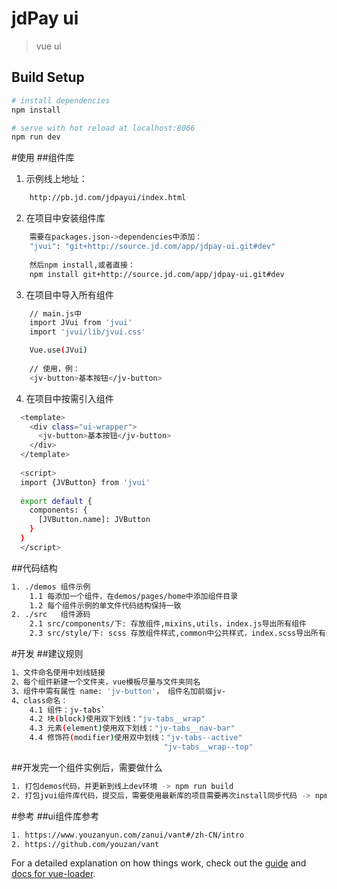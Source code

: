 # jdPay ui

> vue ui

## Build Setup

``` bash
# install dependencies
npm install

# serve with hot reload at localhost:8066
npm run dev

```
#使用
##组件库
1. 示例线上地址：
``` bash
    http://pb.jd.com/jdpayui/index.html
```
2. 在项目中安装组件库
``` bash
    需要在packages.json->dependencies中添加：
    "jvui": "git+http://source.jd.com/app/jdpay-ui.git#dev"
    
    然后npm install,或者直接：
    npm install git+http://source.jd.com/app/jdpay-ui.git#dev
```
3. 在项目中导入所有组件
``` bash
    // main.js中
    import JVui from 'jvui'
    import 'jvui/lib/jvui.css'

    Vue.use(JVui)
    
    // 使用，例：
    <jv-button>基本按钮</jv-button>
```

4. 在项目中按需引入组件
``` bash
  <template>
    <div class="ui-wrapper">
      <jv-button>基本按钮</jv-button>
    </div>
  </template>
  
  <script>
  import {JVButton} from 'jvui'
  
  export default {
    components: {
      [JVButton.name]: JVButton
    }
  }
  </script>
```

##代码结构
``` bash
1. ./demos 组件示例
    1.1 每添加一个组件，在demos/pages/home中添加组件目录
    1.2 每个组件示例的单文件代码结构保持一致
2. ./src   组件源码
    2.1 src/components/下: 存放组件,mixins,utils，index.js导出所有组件
    2.3 src/style/下: scss 存放组件样式,common中公共样式，index.scss导出所有组件样式文件
```

#开发
##建议规则
``` bash
1、文件命名使用中划线链接
2、每个组件新建一个文件夹，vue模板尽量与文件夹同名
3、组件中需有属性 name: 'jv-button'， 组件名加前缀jv-
4、class命名： 
    4.1 组件：jv-tabs`
    4.2 块(block)使用双下划线："jv-tabs__wrap"
    4.3 元素(element)使用双下划线："jv-tabs__nav-bar"
    4.4 修饰符(modifier)使用双中划线："jv-tabs--active"
                                  "jv-tabs__wrap--top"

```
##开发完一个组件实例后，需要做什么
``` bash
1. 打包demos代码，并更新到线上dev环境 -> npm run build
2. 打包jvui组件库代码，提交后，需要使用最新库的项目需要再次install同步代码 -> npm run build:jvui
```
#参考
##ui组件库参考
``` bash
1. https://www.youzanyun.com/zanui/vant#/zh-CN/intro
2. https://github.com/youzan/vant
 ```
For a detailed explanation on how things work, check out the [guide](http://vuejs-templates.github.io/webpack/) and [docs for vue-loader](http://vuejs.github.io/vue-loader).
